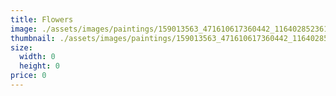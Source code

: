 ```yaml
---
title: Flowers
image: ./assets/images/paintings/159013563_471610617360442_1164028523619200455_n.jpg
thumbnail: ./assets/images/paintings/159013563_471610617360442_1164028523619200455_n.jpg.png
size:
  width: 0
  height: 0
price: 0
---
```

